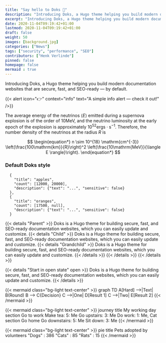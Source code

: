 ```yaml
---
title: "Say hello to Doks 👋"
description: "Introducing Doks, a Hugo theme helping you build modern documentation websites that are secure, fast, and SEO-ready — by default."
excerpt: "Introducing Doks, a Hugo theme helping you build modern documentation websites that are secure, fast, and SEO-ready — by default."
date: 2020-11-04T09:19:42+01:00
lastmod: 2020-11-04T09:19:42+01:00
draft: false
weight: 50
images: [background.jpg]
categories: ["News"]
tags: ["security", "performance", "SEO"]
contributors: ["Henk Verlinde"]
pinned: false
homepage: false
mermaid : true
---
```


Introducing Doks, a Hugo theme helping you build modern documentation websites that are secure, fast, and SEO-ready — by default.

{{< alert icon="👉" context="info" text="A simple info alert — check it out!" />}}


The average energy of the neutrinos $\langle E \rangle$ emitted during a supernova explosion is of the order of 10MeV, and the neutrino luminosity at the early epoch of the explosion is approximately $10^{52}\mathrm{ergs\cdot s^{-1}}$.
Therefore, the number density of the neutrinos at the radius $R$ is

$$
\begin{equation*}
   n \sim  10^{18} \mathrm{cm^{-3}} \left(\frac{100\mathrm{km}}{R}\right)^2 \left(\frac{10\mathrm{MeV}}{\langle E \rangle}\right).
\end{equation*}
$$

### Default Doks style
```
  {
    "title": "apples",
    "count": [12000, 20000],
    "description": {"text": "...", "sensitive": false}
  },
  {
    "title": "oranges",
    "count": [17500, null],
    "description": {"text": "...", "sensitive": false}
  }
```
{{< details "Parent" >}}
Doks is a Hugo theme for building secure, fast, and SEO-ready documentation websites, which you can easily update and customize.
{{< details "Child" >}}
Doks is a Hugo theme for building secure, fast, and SEO-ready documentation websites, which you can easily update and customize.
{{< details "Grandchild" >}}
Doks is a Hugo theme for building secure, fast, and SEO-ready documentation websites, which you can easily update and customize.
{{< /details >}}
{{< /details >}}
{{< /details >}}

{{< details "Start in open state" open >}}
Doks is a Hugo theme for building secure, fast, and SEO-ready documentation websites, which you can easily update and customize.
{{< /details >}}

{{< mermaid class="bg-light text-center" >}}
graph TD
  A[Hard] -->|Text| B(Round)
  B --> C{Decision}
  C -->|One| D[Result 1]
  C -->|Two| E[Result 2]
{{< /mermaid >}}


{{< mermaid class="bg-light text-center" >}}
journey
    title My working day
    section Go to work
      Make tea: 5: Me
      Go upstairs: 3: Me
      Do work: 1: Me, Cat
    section Go home
      Go downstairs: 5: Me
      Sit down: 3: Me
{{< /mermaid >}}

{{< mermaid class="bg-light text-center" >}}
pie title Pets adopted by volunteers
    "Dogs" : 386
    "Cats" : 85
    "Rats" : 15
{{< /mermaid >}}
